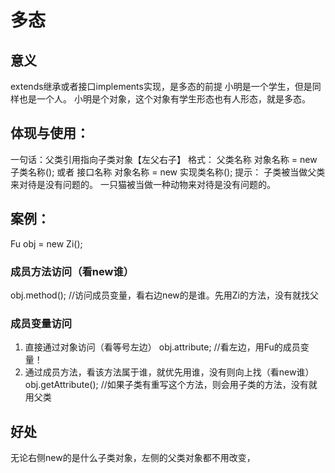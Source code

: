 # 多态
## 意义
extends继承或者接口implements实现，是多态的前提
小明是一个学生，但是同样也是一个人。
小明是个对象，这个对象有学生形态也有人形态，就是多态。

## 体现与使用：
一句话：父类引用指向子类对象【左父右子】
格式：
父类名称 对象名称 = new 子类名称();
或者
接口名称 对象名称 = new 实现类名称();
提示：
子类被当做父类来对待是没有问题的。
一只猫被当做一种动物来对待是没有问题的。

## 案例：
Fu obj = new Zi();
### 成员方法访问（看new谁）
obj.method(); //访问成员变量，看右边new的是谁。先用Zi的方法，没有就找父

### 成员变量访问
1. 直接通过对象访问（看等号左边）
obj.attribute; //看左边，用Fu的成员变量！
2. 通过成员方法，看该方法属于谁，就优先用谁，没有则向上找（看new谁）
obj.getAttribute(); //如果子类有重写这个方法，则会用子类的方法，没有就用父类

## 好处
无论右侧new的是什么子类对象，左侧的父类对象都不用改变，
